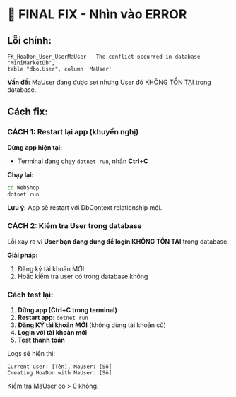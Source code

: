 # 🔧 FINAL FIX - Nhìn vào ERROR

## Lỗi chính:
```
FK_HoaDon_User_UserMaUser - The conflict occurred in database "MiniMarketDb", 
table "dbo.User", column 'MaUser'
```

**Vấn đề:** MaUser đang được set nhưng User đó KHÔNG TỒN TẠI trong database.

## Cách fix:

### CÁCH 1: Restart lại app (khuyến nghị)

**Dừng app hiện tại:**
- Terminal đang chạy `dotnet run`, nhấn **Ctrl+C**

**Chạy lại:**
```bash
cd WebShop  
dotnet run
```

**Lưu ý:** App sẽ restart với DbContext relationship mới.

### CÁCH 2: Kiểm tra User trong database

Lỗi xảy ra vì **User bạn đang dùng để login KHÔNG TỒN TẠI** trong database.

**Giải pháp:**
1. Đăng ký tài khoản MỚI
2. Hoặc kiểm tra user có trong database không

### Cách test lại:

1. **Dừng app (Ctrl+C trong terminal)**
2. **Restart app:** `dotnet run`
3. **Đăng KÝ tài khoản MỚI** (không dùng tài khoản cũ)
4. **Login với tài khoản mới**
5. **Test thanh toán**

Logs sẽ hiển thị:
```
Current user: [Tên], MaUser: [Số]
Creating HoaDon with MaUser: [Số]
```

Kiểm tra MaUser có > 0 không.


